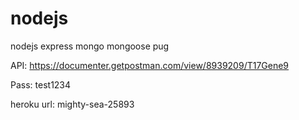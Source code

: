 # nodejs
nodejs express mongo mongoose pug


API: https://documenter.getpostman.com/view/8939209/T17Gene9

Pass: test1234


heroku url: mighty-sea-25893

